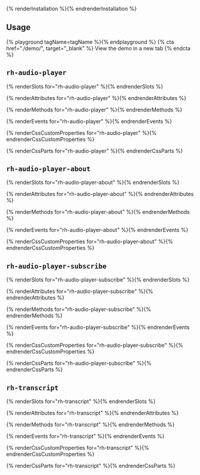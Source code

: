 {% renderInstallation %}{% endrenderInstallation %}

## Usage
{% playground tagName=tagName %}{% endplayground %}
{% cta href="./demo/", target="_blank" %}
View the demo in a new tab
{% endcta %}

## `rh-audio-player`
{% renderSlots  for="rh-audio-player" %}{% endrenderSlots %}

{% renderAttributes for="rh-audio-player" %}{% endrenderAttributes %}

{% renderMethods for="rh-audio-player" %}{% endrenderMethods %}

{% renderEvents for="rh-audio-player" %}{% endrenderEvents %}

{% renderCssCustomProperties for="rh-audio-player" %}{% endrenderCssCustomProperties %}

{% renderCssParts for="rh-audio-player" %}{% endrenderCssParts %}

## `rh-audio-player-about`
{% renderSlots  for="rh-audio-player-about" %}{% endrenderSlots %}

{% renderAttributes for="rh-audio-player-about" %}{% endrenderAttributes %}

{% renderMethods for="rh-audio-player-about" %}{% endrenderMethods %}

{% renderEvents for="rh-audio-player-about" %}{% endrenderEvents %}

{% renderCssCustomProperties for="rh-audio-player-about" %}{% endrenderCssCustomProperties %}

## `rh-audio-player-subscribe`
{% renderSlots  for="rh-audio-player-subscribe" %}{% endrenderSlots %}

{% renderAttributes for="rh-audio-player-subscribe" %}{% endrenderAttributes %}

{% renderMethods for="rh-audio-player-subscribe" %}{% endrenderMethods %}

{% renderEvents for="rh-audio-player-subscribe" %}{% endrenderEvents %}

{% renderCssCustomProperties for="rh-audio-player-subscribe" %}{% endrenderCssCustomProperties %}

{% renderCssParts for="rh-audio-player-subscribe" %}{% endrenderCssParts %}

## `rh-transcript`
{% renderSlots  for="rh-transcript" %}{% endrenderSlots %}

{% renderAttributes for="rh-transcript" %}{% endrenderAttributes %}

{% renderMethods for="rh-transcript" %}{% endrenderMethods %}

{% renderEvents for="rh-transcript" %}{% endrenderEvents %}

{% renderCssCustomProperties for="rh-transcript" %}{% endrenderCssCustomProperties %}

{% renderCssParts for="rh-transcript" %}{% endrenderCssParts %}

